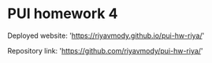 # PUI homework 4

Deployed website: 'https://riyavmody.github.io/pui-hw-riya/'

Repository link: 'https://github.com/riyavmody/pui-hw-riya/'